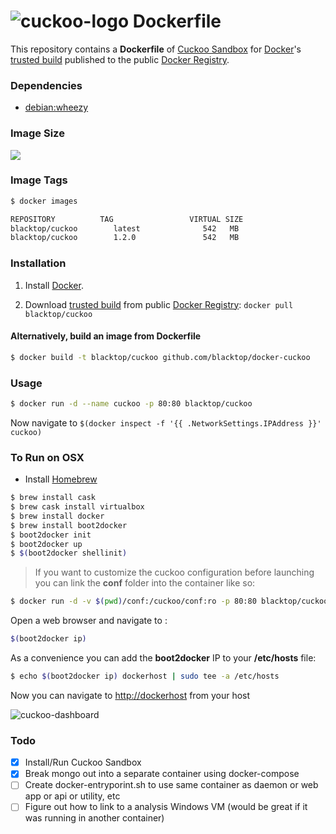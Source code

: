 # ![cuckoo-logo](https://raw.githubusercontent.com/blacktop/docker-cuckoo/master/files/logo.png) Dockerfile

This repository contains a **Dockerfile** of [Cuckoo Sandbox](http://www.cuckoosandbox.org/) for [Docker](https://www.docker.io/)'s [trusted build](https://registry.hub.docker.com/u/blacktop/cuckoo/) published to the public [Docker Registry](https://index.docker.io/).

### Dependencies

* [debian:wheezy](https://index.docker.io/_/debian/)

### Image Size
[![](https://badge.imagelayers.io/blacktop/cuckoo:latest.svg)](https://imagelayers.io/?images=blacktop/cuckoo:latest 'Get your own badge on imagelayers.io')

### Image Tags
```bash
$ docker images

REPOSITORY          TAG                 VIRTUAL SIZE
blacktop/cuckoo        latest              542   MB
blacktop/cuckoo        1.2.0               542   MB
```

### Installation

1. Install [Docker](https://www.docker.io/).

2. Download [trusted build](https://registry.hub.docker.com/u/blacktop/cuckoo/) from public [Docker Registry](https://index.docker.io/): `docker pull blacktop/cuckoo`

#### Alternatively, build an image from Dockerfile
```bash
$ docker build -t blacktop/cuckoo github.com/blacktop/docker-cuckoo
```
### Usage
```bash
$ docker run -d --name cuckoo -p 80:80 blacktop/cuckoo
```
Now navigate to `$(docker inspect -f '{{ .NetworkSettings.IPAddress }}' cuckoo)`

### To Run on OSX
 - Install [Homebrew](http://brew.sh)

```bash
$ brew install cask
$ brew cask install virtualbox
$ brew install docker
$ brew install boot2docker
$ boot2docker init
$ boot2docker up
$ $(boot2docker shellinit)
```
> If you want to customize the cuckoo configuration before launching you can link the **conf** folder into the container like so:

```bash
$ docker run -d -v $(pwd)/conf:/cuckoo/conf:ro -p 80:80 blacktop/cuckoo
```

Open a web browser and navigate to :

```bash
$(boot2docker ip)
```

As a convenience you can add the **boot2docker** IP to your **/etc/hosts** file:

```bash
$ echo $(boot2docker ip) dockerhost | sudo tee -a /etc/hosts
```
Now you can navigate to [http://dockerhost](http://dockerhost) from your host

![cuckoo-dashboard](https://raw.githubusercontent.com/blacktop/docker-cuckoo/master/files/dashboard.png)

### Todo
- [x] Install/Run Cuckoo Sandbox
- [x] Break mongo out into a separate container using docker-compose
- [ ] Create docker-entryporint.sh to use same container as daemon or web app or api or utility, etc
- [ ] Figure out how to link to a analysis Windows VM (would be great if it was running in another container)
